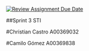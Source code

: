 [![Review Assignment Due Date](https://classroom.github.com/assets/deadline-readme-button-24ddc0f5d75046c5622901739e7c5dd533143b0c8e959d652212380cedb1ea36.svg)](https://classroom.github.com/a/Ph4vVba0)

##Sprint 3 STI

#Christian Castro A00369032

#Camilo Gómez A00369838
